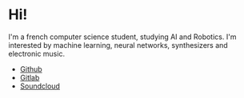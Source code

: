 # Hi!

I'm a french computer science student, studying AI and Robotics.
I'm interested by machine learning, neural networks, synthesizers and electronic music.

* [Github](https://github.com/Uinelj)
* [Gitlab](https://gitlab.com/Uinelj)
* [Soundcloud](https://soundcloud.com/le-uj)

